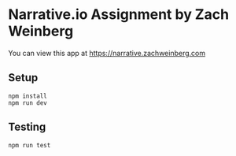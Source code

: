 # Narrative.io Assignment by Zach Weinberg

You can view this app at https://narrative.zachweinberg.com

## Setup

```
npm install
npm run dev
```

## Testing

```
npm run test
```
